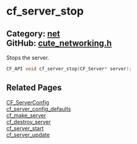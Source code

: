 [](../header.md ':include')

# cf_server_stop

Category: [net](/api_reference?id=net)  
GitHub: [cute_networking.h](https://github.com/RandyGaul/cute_framework/blob/master/include/cute_networking.h)  
---

Stops the server.

```cpp
CF_API void cf_server_stop(CF_Server* server);
```

## Related Pages

[CF_ServerConfig](/net/cf_serverconfig.md)  
[cf_server_config_defaults](/net/cf_server_config_defaults.md)  
[cf_make_server](/net/cf_make_server.md)  
[cf_destroy_server](/net/cf_destroy_server.md)  
[cf_server_start](/net/cf_server_start.md)  
[cf_server_update](/net/cf_server_update.md)  
